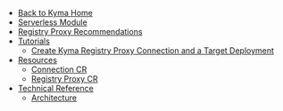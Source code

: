 <!-- markdown-link-check-disable -->
* [Back to Kyma Home](/)
* [Serverless Module](/registry-proxy/user/README.md)
* [Registry Proxy Recommendations](/registry-proxy/user/00-10-recommendations.md)
* [Tutorials](/registry-proxy/user/tutorials/README.md)
  * [Create Kyma Registry Proxy Connection and a Target Deployment](/registry-proxy/user/tutorials/01-10-registry-proxy-connection.md)
* [Resources](/registry-proxy/user/resources/README.md)
  * [Connection CR](/registry-proxy/user/resources/01-10-connection-cr.md)
  * [Registry Proxy CR](/registry-proxy/user/resources/01-20-registry-proxy-cr.md)
* [Technical Reference](/registry-proxy/user/technical-reference/README.md)
  * [Architecture](/registry-proxy/user/technical-reference/00-10-architecture.md)
<!-- markdown-link-check-enable -->